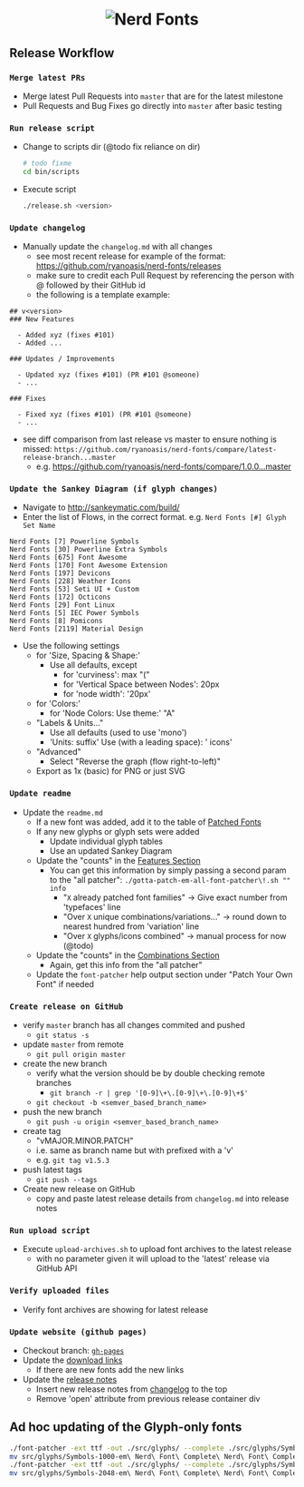 <h1 align="center">
	<img src="https://raw.githubusercontent.com/ryanoasis/nerd-fonts/master/images/nerd-fonts-logo.svg?sanitize=true" alt="Nerd Fonts" />
</h1>

## Release Workflow

### `Merge latest PRs`
- Merge latest Pull Requests into `master` that are for the latest milestone
- Pull Requests and Bug Fixes go directly into `master` after basic testing

### `Run release script`
- Change to scripts dir (@todo fix reliance on dir)
  ```sh
  # todo fixme
  cd bin/scripts
  ```
- Execute script
  ```sh
  ./release.sh <version>
  ```

### `Update changelog`
- Manually update the `changelog.md` with all changes
  - see most recent release for example of the format: https://github.com/ryanoasis/nerd-fonts/releases
  - make sure to credit each Pull Request by referencing the person with @ followed by their GitHub id
  - the following is a template example:
```
## v<version>
### New Features

  - Added xyz (fixes #101)
  - Added ...

### Updates / Improvements

  - Updated xyz (fixes #101) (PR #101 @someone)
  - ...

### Fixes

  - Fixed xyz (fixes #101) (PR #101 @someone)
  - ...
```
- see diff comparison from last release vs master to ensure nothing is missed: `https://github.com/ryanoasis/nerd-fonts/compare/latest-release-branch...master`
  - e.g. https://github.com/ryanoasis/nerd-fonts/compare/1.0.0...master

### `Update the Sankey Diagram (if glyph changes)`

- Navigate to http://sankeymatic.com/build/
- Enter the list of Flows, in the correct format. e.g. `Nerd Fonts [#] Glyph Set Name`
```
Nerd Fonts [7] Powerline Symbols
Nerd Fonts [30] Powerline Extra Symbols
Nerd Fonts [675] Font Awesome
Nerd Fonts [170] Font Awesome Extension
Nerd Fonts [197] Devicons
Nerd Fonts [228] Weather Icons
Nerd Fonts [53] Seti UI + Custom
Nerd Fonts [172] Octicons
Nerd Fonts [29] Font Linux
Nerd Fonts [5] IEC Power Symbols
Nerd Fonts [8] Pomicons
Nerd Fonts [2119] Material Design
```
- Use the following settings
  - for 'Size, Spacing & Shape:'
    - Use all defaults, except
      - for 'curviness': max "("
      - for 'Vertical Space between Nodes': 20px
      - for 'node width': '20px'
  - for 'Colors:'
    - for 'Node Colors: Use theme:' "A"
  - "Labels & Units..."
    - Use all defaults (used to use 'mono')
    - 'Units: suffix' Use (with a leading space): ' icons'
  - "Advanced"
    - Select "Reverse the graph (flow right-to-left)"
  - Export as 1x (basic) for PNG or just SVG


### `Update readme`
- Update the `readme.md`
  - If a new font was added, add it to the table of [Patched Fonts][]
  - If any new glyphs or glyph sets were added
    - Update individual glyph tables
    - Use an updated Sankey Diagram
  * Update the "counts" in the [Features Section][]
    * You can get this information by simply passing a second param to the "all patcher": `./gotta-patch-em-all-font-patcher\!.sh "" info`
      * "`X` already patched font families" -> Give exact number from 'typefaces' line
      * "Over `X` unique combinations/variations..." -> round down to nearest hundred from 'variation' line
      * "Over `X` glyphs/icons combined" -> manual process for now (@todo)
  * Update the "counts" in the [Combinations Section][]
    * Again, get this info from the "all patcher"
  * Update the `font-patcher` help output section under "Patch Your Own Font" if needed

### `Create release on GitHub`
- verify `master` branch has all changes commited and pushed
  - `git status -s`
- update `master` from remote
  - `git pull origin master`
- create the new branch
  - verify what the version should be by double checking remote branches
    - `git branch -r | grep '[0-9]\+\.[0-9]\+\.[0-9]\+$'`
  - `git checkout -b <semver_based_branch_name>`
- push the new branch
  - `git push -u origin <semver_based_branch_name>`
- create tag
  - "vMAJOR.MINOR.PATCH"
  - i.e. same as branch name but with prefixed with a 'v'
  - e.g. `git tag v1.5.3`
- push latest tags
  - `git push --tags`
- Create new release on GitHub
  - copy and paste latest release details from `changelog.md` into release notes

### `Run upload script`
- Execute `upload-archives.sh` to upload font archives to the latest release
  - with no parameter given it will upload to the 'latest' release via GitHub API

### `Verify uploaded files`
- Verify font archives are showing for latest release

### `Update website (github pages)`
- Checkout branch: [`gh-pages`](https://github.com/ryanoasis/nerd-fonts/tree/gh-pages)
- Update the [download links](https://github.com/ryanoasis/nerd-fonts/blob/gh-pages/_posts/2017-01-03-downloads.md)
  - If there are new fonts add the new links
- Update the [release notes](https://github.com/ryanoasis/nerd-fonts/blob/gh-pages/_posts/2017-01-06-release.md)
  - Insert new release notes from [changelog](https://github.com/ryanoasis/nerd-fonts/blob/master/changelog.md) to the top
  - Remove 'open' attribute from previous release container div

## Ad hoc updating of the Glyph-only fonts
```sh
./font-patcher -ext ttf -out ./src/glyphs/ --complete ./src/glyphs/Symbols-1000-em\ Nerd\ Font\ Complete.ttf
mv src/glyphs/Symbols-1000-em\ Nerd\ Font\ Complete\ Nerd\ Font\ Complete.ttf src/glyphs/Symbols-1000-em\ Nerd\ Font\ Complete.ttf
./font-patcher -ext ttf -out ./src/glyphs/ --complete ./src/glyphs/Symbols-2048-em\ Nerd\ Font\ Complete.ttf
mv src/glyphs/Symbols-2048-em\ Nerd\ Font\ Complete\ Nerd\ Font\ Complete.ttf src/glyphs/Symbols-2048-em\ Nerd\ Font\ Complete.ttf
```

<!-- links -->

[pulls]: https://github.com/ryanoasis/nerd-fonts/pulls
[Features Section]: https://github.com/ryanoasis/nerd-fonts/blob/master/readme.md#features
[Combinations Section]: https://github.com/ryanoasis/nerd-fonts/blob/master/readme.md#combinations
[Patched Fonts]: https://github.com/ryanoasis/nerd-fonts/blob/master/readme.md#patched-fonts